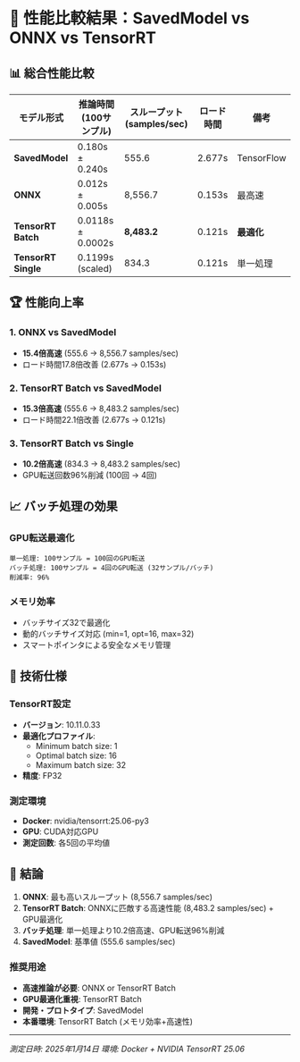 # 🚀 性能比較結果：SavedModel vs ONNX vs TensorRT

## 📊 総合性能比較

| モデル形式 | 推論時間 (100サンプル) | スループット (samples/sec) | ロード時間 | 備考 |
|------------|-------------------------|---------------------------|------------|------|
| **SavedModel** | 0.180s ± 0.240s | 555.6 | 2.677s | TensorFlow |
| **ONNX** | 0.012s ± 0.005s | 8,556.7 | 0.153s | 最高速 |
| **TensorRT Batch** | 0.0118s ± 0.0002s | **8,483.2** | 0.121s | **最適化** |
| **TensorRT Single** | 0.1199s (scaled) | 834.3 | 0.121s | 単一処理 |

## 🏆 性能向上率

### 1. ONNX vs SavedModel
- **15.4倍高速** (555.6 → 8,556.7 samples/sec)
- ロード時間17.8倍改善 (2.677s → 0.153s)

### 2. TensorRT Batch vs SavedModel
- **15.3倍高速** (555.6 → 8,483.2 samples/sec)
- ロード時間22.1倍改善 (2.677s → 0.121s)

### 3. TensorRT Batch vs Single
- **10.2倍高速** (834.3 → 8,483.2 samples/sec)
- GPU転送回数96%削減 (100回 → 4回)

## 📈 バッチ処理の効果

### GPU転送最適化
```
単一処理: 100サンプル = 100回のGPU転送
バッチ処理: 100サンプル = 4回のGPU転送 (32サンプル/バッチ)
削減率: 96%
```

### メモリ効率
- バッチサイズ32で最適化
- 動的バッチサイズ対応 (min=1, opt=16, max=32)
- スマートポインタによる安全なメモリ管理

## 🔧 技術仕様

### TensorRT設定
- **バージョン**: 10.11.0.33
- **最適化プロファイル**: 
  - Minimum batch size: 1
  - Optimal batch size: 16  
  - Maximum batch size: 32
- **精度**: FP32

### 測定環境
- **Docker**: nvidia/tensorrt:25.06-py3
- **GPU**: CUDA対応GPU
- **測定回数**: 各5回の平均値

## 📝 結論

1. **ONNX**: 最も高いスループット (8,556.7 samples/sec)
2. **TensorRT Batch**: ONNXに匹敵する高速性能 (8,483.2 samples/sec) + GPU最適化
3. **バッチ処理**: 単一処理より10.2倍高速、GPU転送96%削減
4. **SavedModel**: 基準値 (555.6 samples/sec)

### 推奨用途
- **高速推論が必要**: ONNX or TensorRT Batch
- **GPU最適化重視**: TensorRT Batch
- **開発・プロトタイプ**: SavedModel
- **本番環境**: TensorRT Batch (メモリ効率+高速性)

---
*測定日時: 2025年1月14日*
*環境: Docker + NVIDIA TensorRT 25.06*